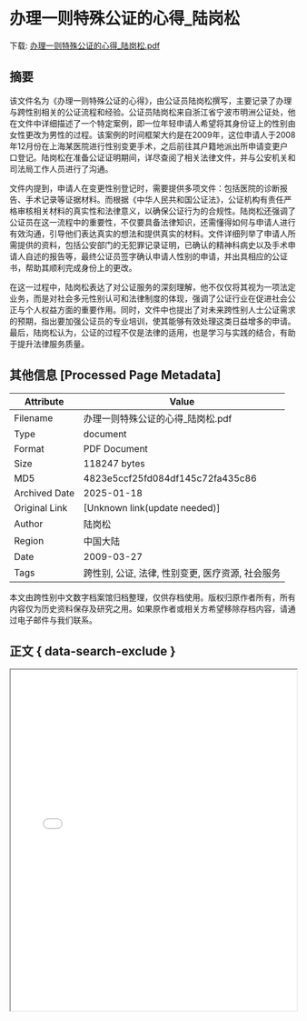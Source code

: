 # 办理一则特殊公证的心得_陆岗松

<!-- tcd_download_link -->
下载: <a href="../办理一则特殊公证的心得_陆岗松.pdf" download>办理一则特殊公证的心得_陆岗松.pdf</a>
<!-- tcd_download_link_end -->

## 摘要

<!-- tcd_abstract -->
该文件名为《办理一则特殊公证的心得》，由公证员陆岗松撰写，主要记录了办理与跨性别相关的公证流程和经验。公证员陆岗松来自浙江省宁波市明洲公证处，他在文件中详细描述了一个特定案例，即一位年轻申请人希望将其身份证上的性别由女性更改为男性的过程。该案例的时间框架大约是在2009年，这位申请人于2008年12月份在上海某医院进行性别变更手术，之后前往其户籍地派出所申请变更户口登记。陆岗松在准备公证证明期间，详尽查阅了相关法律文件，并与公安机关和司法局工作人员进行了沟通。

文件内提到，申请人在变更性别登记时，需要提供多项文件：包括医院的诊断报告、手术记录等证据材料。而根据《中华人民共和国公证法》，公证机构有责任严格审核相关材料的真实性和法律意义，以确保公证行为的合规性。陆岗松还强调了公证员在这一流程中的重要性，不仅要具备法律知识，还需懂得如何与申请人进行有效沟通，引导他们表达真实的想法和提供真实的材料。文件详细列举了申请人所需提供的资料，包括公安部门的无犯罪记录证明，已确认的精神科病史以及手术申请人自述的报告等，最终公证员签字确认申请人性别的申请，并出具相应的公证书，帮助其顺利完成身份上的更改。

在这一过程中，陆岗松表达了对公证服务的深刻理解，他不仅仅将其视为一项法定业务，而是对社会多元性别认可和法律制度的体现，强调了公证行业在促进社会公正与个人权益方面的重要作用。同时，文件中也提出了对未来跨性别人士公证需求的预期，指出要加强公证员的专业培训，使其能够有效处理这类日益增多的申请。最后，陆岗松认为，公证的过程不仅是法律的适用，也是学习与实践的结合，有助于提升法律服务质量。

<!-- tcd_abstract_end -->

## 其他信息 [Processed Page Metadata]

| Attribute       | Value                                  |
|-----------------|----------------------------------------|
| Filename        | 办理一则特殊公证的心得_陆岗松.pdf                             |
| Type            | document                                 |
| Format          | PDF Document                               |
| Size            | 118247 bytes                           |
| MD5             | 4823e5ccf25fd084df145c72fa435c86                                  |
| Archived Date   | 2025-01-18                             |
| Original Link   | [Unknown link(update needed)]                         |
| Author          | 陆岗松                               |
| Region          | 中国大陆                               |
| Date            | 2009-03-27                                 |
| Tags            | 跨性别, 公证, 法律, 性别变更, 医疗资源, 社会服务                                 |

本文由跨性别中文数字档案馆归档整理，仅供存档使用。版权归原作者所有，所有内容仅为历史资料保存及研究之用。如果原作者或相关方希望移除存档内容，请通过电子邮件与我们联系。

## 正文 { data-search-exclude }

<!-- tcd_main_text -->
<iframe src="../办理一则特殊公证的心得_陆岗松.pdf" width="100%" height="600px">
    <p>无法显示PDF，请下载查看。</p>
</iframe>
<!-- tcd_main_text_end -->

